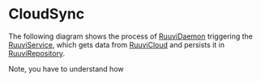 # CloudSync

The following diagram shows the process of [RuuviDaemon](../../Packages/RuuviDaemon/README.md) triggering the [RuuviService](../../Packages/RuuviService/README.md), which gets data from [RuuviCloud](../../Packages/RuuviCloud/README.md) and persists it in [RuuviRepository](../../Packages/RuuviRepository/README.md).

Note, you have to understand how 